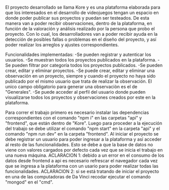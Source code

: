 El proyecto desarrollado se llama Kore y es una plataforma elaborada para que los interesados en el desarrollo de videojuegos tengan un espacio en donde poder publicar sus proyectos y puedan ser testeados. De esta manera van a poder recibir observaciones, dentro de la plataforma, en función de la valoración y análisis realizado por la persona que probo el proyecto. Con lo cual, los desarrolladores van a poder recibir ayuda en la detección de posibles fallas o problemas en el diseño del proyecto, y así poder realizar los arreglos y ajustes correspondientes.

Funcionalidades implementadas:
-Se pueden registrar y autenticar los usuarios.
-Se muestran todos los proyectos publicados en la plataforma.
-Se pueden filtrar por categoría todos los proyectos publicados.
-Se pueden crear, editar y eliminar proyectos.
-Se puede crear, editar y eliminar una observación en un proyecto, siempre y cuando el proyecto no haya sido publicado por el mismo usuario que trata de realizar la observación. El unico campo obligatorio para generar una observaciòn es el de "Generales". 
-Se puede acceder al perfil del usuario donde pueden visualizarse todos los proyectos y observaciones creados por este en la plataforma.

Para correr el trabajo primero es necesario instalar las dependencias correspondientes con el comando "npm i" en las carpetas "api" y "frontend", que están dentro de "Kore". Luego para proceder a la ejecución del trabajo se debe utilizar el comando "npm start" en la carpeta "api" y el comando "npm run dev" en la carpeta "frontend". Al iniciar el proyecto se debe registrar un usuario para poder ingresar a la plataforma y así acceder al resto de las funcionalidades. Esto se debe a que la base de datos no viene con valores cargados por defecto cada vez que se inicia el trabajo en una nueva máquina.
ACLARACION 1: debido a un error en el consumo de los datos desde frontend a api es necesario refrescar el navegador cada vez que se ingresa a la plataforma con un usario para poder realizar todas las funcionalidades. 
ACLARACION 2: si se está tratando de iniciar el proyecto en una de las computadoras de Da Vinci recodar ejecutar el comando "mongod" en el "cmd". 